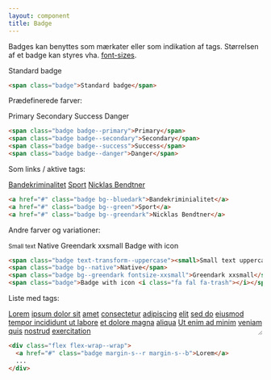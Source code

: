 ```yaml
---
layout: component
title: Badge
---
```


Badges kan benyttes som mærkater eller som indikation af tags. Størrelsen af et badge kan styres vha. <a href="../../utilities/fonts/fonts.html"> font-sizes</a>.


<span class="badge">Standard badge</span>

```html
<span class="badge">Standard badge</span>
```

Prædefinerede farver:

<span class="badge badge--primary">Primary</span>
<span class="badge badge--secondary">Secondary</span>
<span class="badge badge--success">Success</span>
<span class="badge badge--danger">Danger</span>

```html
<span class="badge badge--primary">Primary</span>
<span class="badge badge--secondary">Secondary</span>
<span class="badge badge--success">Success</span>
<span class="badge badge--danger">Danger</span>
```

Som links / aktive tags:

<a href="#" class="badge bg--bluedark">Bandekriminalitet</a> <a href="#" class="badge bg--green">Sport</a> <a href="#" class="badge bg--greendark">Nicklas Bendtner</a>

```html
<a href="#" class="badge bg--bluedark">Bandekriminialitet</a>
<a href="#" class="badge bg--green">Sport</a>
<a href="#" class="badge bg--greendark">Nicklas Bendtner</a>
```


Andre farver og variationer:

<span class="badge text-transform--uppercase"><small>Small text</small></span> <span class="badge bg--native">Native</span> <span class="badge bg--greendark fontsize-xxsmall">Greendark xxsmall</span> <span class="badge">Badge with icon <i class="fa fal fa-trash"></i></span>

```html
<span class="badge text-transform--uppercase"><small>Small text uppercase</small></span>
<span class="badge bg--native">Native</span>
<span class="badge bg--greendark fontsize-xxsmall">Greendark xxsmall</span>
<span class="badge">Badge with icon <i class="fa fal fa-trash"></i></span>
```

Liste med tags:
<div class="width-1of2 flex flex-wrap--wrap bg--graa7 padding-s" style="resize: horizontal; overflow: auto">
  <a href="#" class="badge margin-s--r margin-s--b">Lorem</a>
  <a href="#" class="badge margin-s--r margin-s--b">ipsum dolor sit</a>
  <a href="#" class="badge margin-s--r margin-s--b">amet</a>
  <a href="#" class="badge margin-s--r margin-s--b"> consectetur</a>
  <a href="#" class="badge margin-s--r margin-s--b">adipiscing</a>
  <a href="#" class="badge margin-s--r margin-s--b">elit</a>
  <a href="#" class="badge margin-s--r margin-s--b">sed do</a>
  <a href="#" class="badge margin-s--r margin-s--b">eiusmod tempor incididunt ut labore</a>
  <a href="#" class="badge margin-s--r margin-s--b">et dolore magna</a>
  <a href="#" class="badge margin-s--r margin-s--b">aliqua</a>
  <a href="#" class="badge margin-s--r margin-s--b">Ut enim ad minim</a>
  <a href="#" class="badge margin-s--r margin-s--b">veniam</a>
  <a href="#" class="badge margin-s--r margin-s--b">quis</a>
  <a href="#" class="badge margin-s--r margin-s--b">nostrud</a>
  <a href="#" class="badge margin-s--r margin-s--b">exercitation</a>
</div>

```html
<div class="flex flex-wrap--wrap">
  <a href="#" class="badge margin-s--r margin-s--b">Lorem</a>
  ...
</div>
```
